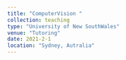 ```yaml
---
title: "ComputerVision "
collection: teaching
type: "University of New SouthWales"
venue: "Tutoring"
date: 2021-2-1
location: "Sydney, Autralia"
---
```



